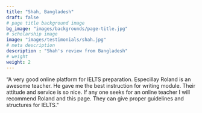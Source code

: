 ```yaml
---
title: "Shah, Bangladesh"
draft: false
# page title background image
bg_image: "images/backgrounds/page-title.jpg"
# scholarship image
image: "images/testimonials/shah.jpg"
# meta description
description : "Shah's review from Bangladesh"
# weight
weight: 2
---
```


“A very good online platform for IELTS preparation. Especillay Roland is an awesome teacher. He gave me the best instruction for writing module. Their attitude and service is so nice. If any one seeks for an online teacher I will recommend Roland and this page. They can give proper guidelines and structures for IELTS."
